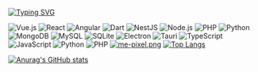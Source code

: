 [![Typing SVG](https://readme-typing-svg.demolab.com?font=&size=30&duration=1000&pause=1000&color=1FF715&background=000000&center=true&multiline=true&repeat=false&width=531&lines=C%3A%5CUsers%5CAhmed%3E+echo+%22DevAhmed%22)](https://git.io/typing-svg)

![Vue.js](https://img.shields.io/badge/Vue.js-4FC08D?style=for-the-badge&logo=vuedotjs&logoColor=white)
![React](https://img.shields.io/badge/React-20232A?style=for-the-badge&logo=react&logoColor=61DAFB)
![Angular](https://img.shields.io/badge/Angular-DD0031?style=for-the-badge&logo=angular&logoColor=white)
![Dart](https://img.shields.io/badge/Dart-0175C2?style=for-the-badge&logo=dart&logoColor=white)
![NestJS](https://img.shields.io/badge/NestJS-E0234E?style=for-the-badge&logo=nestjs&logoColor=white)
![Node.js](https://img.shields.io/badge/Node.js-339933?style=for-the-badge&logo=nodedotjs&logoColor=white)
![PHP](https://img.shields.io/badge/PHP-777BB4?style=for-the-badge&logo=php&logoColor=white)
![Python](https://img.shields.io/badge/Python-3776AB?style=for-the-badge&logo=python&logoColor=white)
![MongoDB](https://img.shields.io/badge/MongoDB-47A248?style=for-the-badge&logo=mongodb&logoColor=white)
![MySQL](https://img.shields.io/badge/MySQL-4479A1?style=for-the-badge&logo=mysql&logoColor=white)
![SQLite](https://img.shields.io/badge/SQLite-003B57?style=for-the-badge&logo=sqlite&logoColor=white)
![Electron](https://img.shields.io/badge/Electron-47848F?style=for-the-badge&logo=electron&logoColor=white)
![Tauri](https://img.shields.io/badge/Tauri-FFC131?style=for-the-badge&logo=tauri&logoColor=black)
![TypeScript](https://img.shields.io/badge/TypeScript-007ACC?style=for-the-badge&logo=typescript&logoColor=white)
![JavaScript](https://img.shields.io/badge/JavaScript-F7DF1E?style=for-the-badge&logo=javascript&logoColor=black)
![Python](https://img.shields.io/badge/Python-3776AB?style=for-the-badge&logo=python&logoColor=white)
![PHP](https://img.shields.io/badge/PHP-777BB4?style=for-the-badge&logo=php&logoColor=white)
[![me-pixel.png](https://i.postimg.cc/63YkMz3W/me-pixel.png)](https://postimg.cc/DJ4pZrLH)
[![Top Langs](https://github-readme-stats.vercel.app/api/top-langs/?username=AhmedLyanov&layout=compact&theme=radical)](https://github.com/AhmedLyanov/github-readme-stats)

[![Anurag's GitHub stats](https://github-readme-stats.vercel.app/api?username=AhmedLyanov&show_icons=true&theme=radical)](https://github.com/AhmedLyanov/github-readme-stats)
